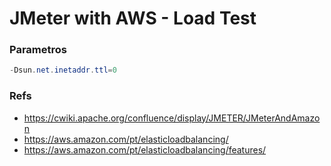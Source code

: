 # JMeter with AWS - Load Test

### Parametros

```java
-Dsun.net.inetaddr.ttl=0
```
### Refs

- https://cwiki.apache.org/confluence/display/JMETER/JMeterAndAmazon
- https://aws.amazon.com/pt/elasticloadbalancing/
- https://aws.amazon.com/pt/elasticloadbalancing/features/

